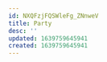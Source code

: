 ```yaml
---
id: NXQFzjFQSWleFg_ZNnweV
title: Party
desc: ''
updated: 1639759645941
created: 1639759645941
---
```


